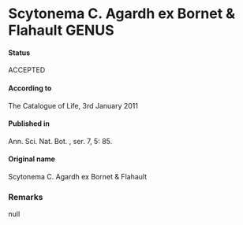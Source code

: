 # Scytonema C. Agardh ex Bornet & Flahault GENUS

#### Status
ACCEPTED

#### According to
The Catalogue of Life, 3rd January 2011

#### Published in
Ann. Sci. Nat. Bot. , ser. 7, 5: 85.

#### Original name
Scytonema C. Agardh ex Bornet & Flahault

### Remarks
null